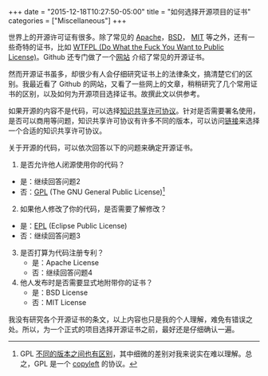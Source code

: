 +++
date = "2015-12-18T10:27:50-05:00"
title = "如何选择开源项目的证书"
categories  = ["Miscellaneous"]
+++

世界上的开源许可证有很多。除了常见的 [Apache](http://www.apache.org/licenses/LICENSE-2.0)，[BSD](http://en.wikipedia.org/wiki/BSD_licenses)， [MIT](https://en.wikipedia.org/wiki/MIT_License) 等之外，还有一些奇特的证书，比如 [WTFPL (Do What the Fuck You Want to Public License)](http://www.wtfpl.net/)。Github 还专门做了一个[网站](http://choosealicense.com/) 介绍了常见的开源证书。

然而开源证书虽多，却很少有人会仔细研究证书上的法律条文，搞清楚它们的区别。我最近看了 Github 的网站，又看了一些网上的文章，稍稍研究了几个常用证书的区别，以及如何为开源项目选择证书。故撰此文以供参考。

<!--more-->

如果开源的内容不是代码，可以选择[知识共享许可协议](http://creativecommons.org/)。针对是否需要署名使用，是否可以商用等问题，知识共享许可协议有许多不同的版本，可以访问[链接](http://creativecommons.org/choose/)来选择一个合适的知识共享许可协议。

关于开源的代码，可以依次回答以下的问题来确定开源证书。

1. 是否允许他人闭源使用你的代码？
  *	 是：继续回答问题2
  *	 否：[GPL](http://www.gnu.org/licenses/gpl-3.0.en.html) (The GNU General Public License)[^1]
2. 如果他人修改了你的代码，是否需要了解修改？
  * 是：[EPL](https://www.eclipse.org/legal/epl-v10.html) (Eclipse Public License)
  * 否：继续回答问题3
3. 是否打算为代码注册专利？
   * 是：Apache License
   * 否：继续回答问题4
4. 他人发布时是否需要显式地附带你的证书？
   * 是：BSD License
   * 否：MIT License

我没有研究各个开源证书的条文，以上内容也只是我的个人理解，难免有错误之处。所以，为一个正式的项目选择开源证书之前，最好还是仔细确认一遍。

[^1]: GPL [不同的版本之间也有区别](https://opensource.org/licenses/gpl-license)，其中细微的差别对我来说实在难以理解。总之，GPL 是一个 [copyleft](http://www.gnu.org/licenses/copyleft.html) 的协议。